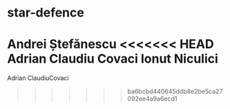 ﻿star-defence
============

Andrei Ștefănescu
<<<<<<< HEAD
Adrian Claudiu Covaci
Ionut Niculici
=======
Adrian ClaudiuCovaci
>>>>>>> ba6bcbd440645ddb8e2be5ca27092ee4a9a6ecd1
